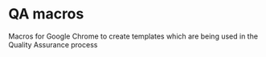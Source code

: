 # QA macros
Macros for Google Chrome to create templates which are being used in the Quality Assurance process
